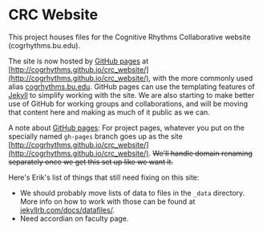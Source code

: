 CRC Website
===========

This project houses files for the Cognitive Rhythms Collaborative website (cogrhythms.bu.edu).

The site is now hosted by [GitHub pages](pages.github.com) at [http://cogrhythms.github.io/crc_website/](http://cogrhythms.github.io/crc_website/), with the more commonly used alias [cogrhythms.bu.edu](http://cogrhythms.bu.edu).  GitHub pages can use the templating features of [Jekyll](http://jekyllrb.com/) to simplify working with the site. We are also starting to make better use of GitHub for working groups and collaborations, and will be moving that content here and making as much of it public as we can.

A note about [GitHub pages](http://pages.github.com): For project pages, whatever you put on the specially named `gh-pages` branch goes up as the site [http://cogrhythms.github.io/crc_website/](http://cogrhythms.github.io/crc_website/). ~~We'll handle domain renaming separately once we get this set up like we want it.~~

Here's Erik's list of things that still need fixing on this site:
* We should probably move lists of data to files in the `_data` directory. More info on how to work with those can be found at [jekyllrb.com/docs/datafiles/](http://jekyllrb.com/docs/datafiles/).
* Need accordian on faculty page.
